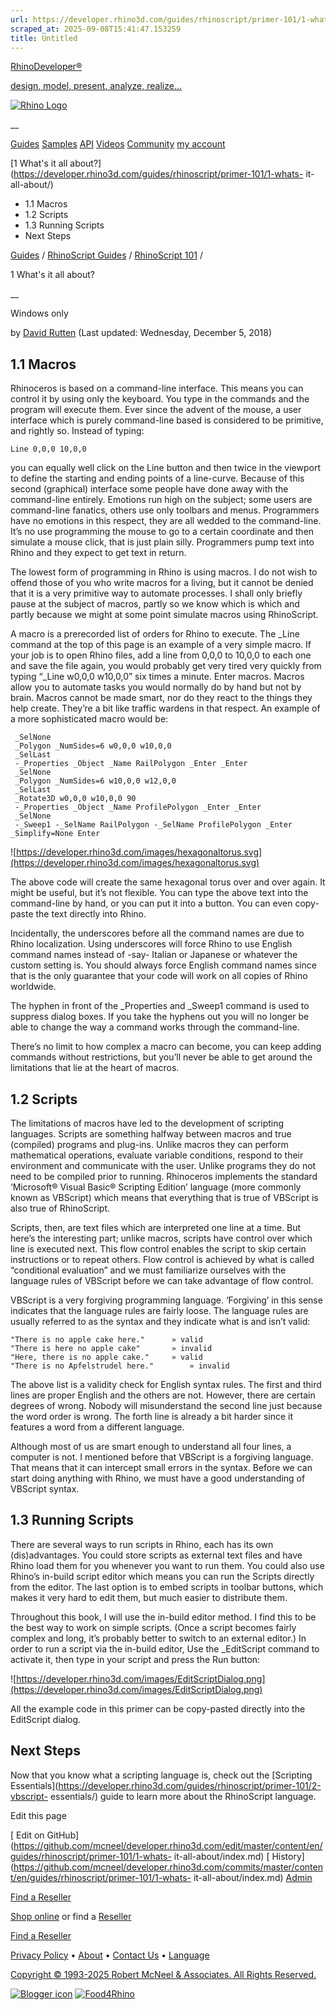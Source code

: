 ```yaml
---
url: https://developer.rhino3d.com/guides/rhinoscript/primer-101/1-whats-it-all-about/
scraped_at: 2025-09-08T15:41:47.153259
title: Untitled
---
```


[RhinoDeveloper®](/)

[design, model, present, analyze, realize...](/)

[![Rhino Logo](https://developer.rhino3d.com/images/rhinodevlogo.png)](/)

__

[Guides](https://developer.rhino3d.com/guides)
[Samples](https://developer.rhino3d.com/samples)
[API](https://developer.rhino3d.com/api)
[Videos](https://developer.rhino3d.com/videos)
[Community](https://discourse.mcneel.com/c/rhino-developer) [my account
](https://www.rhino3d.com/my-account/ "Manage your account, licenses, and
teams")

[1 What's it all
about?](https://developer.rhino3d.com/guides/rhinoscript/primer-101/1-whats-
it-all-about/)

  * 1.1 Macros
  * 1.2 Scripts
  * 1.3 Running Scripts
  * Next Steps

[Guides](https://developer.rhino3d.com/en/guides/) / [RhinoScript
Guides](https://developer.rhino3d.com/en/guides/rhinoscript/) / [RhinoScript
101](https://developer.rhino3d.com/en/guides/rhinoscript/primer-101/) /

1 What's it all about?

__

Windows only

by [David Rutten](https://discourse.mcneel.com/u/davidrutten/) (Last updated:
Wednesday, December 5, 2018)

## 1.1 Macros

Rhinoceros is based on a command-line interface. This means you can control it
by using only the keyboard. You type in the commands and the program will
execute them. Ever since the advent of the mouse, a user interface which is
purely command-line based is considered to be primitive, and rightly so.
Instead of typing:

    
    
    Line 0,0,0 10,0,0
    

you can equally well click on the Line button and then twice in the viewport
to define the starting and ending points of a line-curve. Because of this
second (graphical) interface some people have done away with the command-line
entirely. Emotions run high on the subject; some users are command-line
fanatics, others use only toolbars and menus. Programmers have no emotions in
this respect, they are all wedded to the command-line. It’s no use programming
the mouse to go to a certain coordinate and then simulate a mouse click, that
is just plain silly. Programmers pump text into Rhino and they expect to get
text in return.

The lowest form of programming in Rhino is using macros. I do not wish to
offend those of you who write macros for a living, but it cannot be denied
that it is a very primitive way to automate processes. I shall only briefly
pause at the subject of macros, partly so we know which is which and partly
because we might at some point simulate macros using RhinoScript.

A macro is a prerecorded list of orders for Rhino to execute. The _Line
command at the top of this page is an example of a very simple macro. If your
job is to open Rhino files, add a line from 0,0,0 to 10,0,0 to each one and
save the file again, you would probably get very tired very quickly from
typing “_Line w0,0,0 w10,0,0” six times a minute. Enter macros. Macros allow
you to automate tasks you would normally do by hand but not by brain. Macros
cannot be made smart, nor do they react to the things they help create.
They’re a bit like traffic wardens in that respect. An example of a more
sophisticated macro would be:

    
    
     _SelNone
     _Polygon _NumSides=6 w0,0,0 w10,0,0
     _SelLast
     -_Properties _Object _Name RailPolygon _Enter _Enter
     _SelNone
     _Polygon _NumSides=6 w10,0,0 w12,0,0
     _SelLast
     _Rotate3D w0,0,0 w10,0,0 90
     -_Properties _Object _Name ProfilePolygon _Enter _Enter
     _SelNone
     -_Sweep1 -_SelName RailPolygon -_SelName ProfilePolygon _Enter   _Simplify=None Enter
    

![https://developer.rhino3d.com/images/hexagonaltorus.svg](https://developer.rhino3d.com/images/hexagonaltorus.svg)

The above code will create the same hexagonal torus over and over again. It
might be useful, but it’s not flexible. You can type the above text into the
command-line by hand, or you can put it into a button. You can even copy-paste
the text directly into Rhino.

Incidentally, the underscores before all the command names are due to Rhino
localization. Using underscores will force Rhino to use English command names
instead of -say- Italian or Japanese or whatever the custom setting is. You
should always force English command names since that is the only guarantee
that your code will work on all copies of Rhino worldwide.

The hyphen in front of the _Properties and _Sweep1 command is used to suppress
dialog boxes. If you take the hyphens out you will no longer be able to change
the way a command works through the command-line.

There’s no limit to how complex a macro can become, you can keep adding
commands without restrictions, but you’ll never be able to get around the
limitations that lie at the heart of macros.

## 1.2 Scripts

The limitations of macros have led to the development of scripting languages.
Scripts are something halfway between macros and true (compiled) programs and
plug-ins. Unlike macros they can perform mathematical operations, evaluate
variable conditions, respond to their environment and communicate with the
user. Unlike programs they do not need to be compiled prior to running.
Rhinoceros implements the standard ‘Microsoft® Visual Basic® Scripting
Edition’ language (more commonly known as VBScript) which means that
everything that is true of VBScript is also true of RhinoScript.

Scripts, then, are text files which are interpreted one line at a time. But
here’s the interesting part; unlike macros, scripts have control over which
line is executed next. This flow control enables the script to skip certain
instructions or to repeat others. Flow control is achieved by what is called
“conditional evaluation” and we must familiarize ourselves with the language
rules of VBScript before we can take advantage of flow control.

VBScript is a very forgiving programming language. ‘Forgiving’ in this sense
indicates that the language rules are fairly loose. The language rules are
usually referred to as the syntax and they indicate what is and isn’t valid:

    
    
    "There is no apple cake here."		» valid
    "There is here no apple cake"		» invalid
    "Here, there is no apple cake."		» valid
    "There is no Apfelstrudel here."        » invalid
    

The above list is a validity check for English syntax rules. The first and
third lines are proper English and the others are not. However, there are
certain degrees of wrong. Nobody will misunderstand the second line just
because the word order is wrong. The forth line is already a bit harder since
it features a word from a different language.

Although most of us are smart enough to understand all four lines, a computer
is not. I mentioned before that VBScript is a forgiving language. That means
that it can intercept small errors in the syntax. Before we can start doing
anything with Rhino, we must have a good understanding of VBScript syntax.

## 1.3 Running Scripts

There are several ways to run scripts in Rhino, each has its own
(dis)advantages. You could store scripts as external text files and have Rhino
load them for you whenever you want to run them. You could also use Rhino’s
in-build script editor which means you can run the Scripts directly from the
editor. The last option is to embed scripts in toolbar buttons, which makes it
very hard to edit them, but much easier to distribute them.

Throughout this book, I will use the in-build editor method. I find this to be
the best way to work on simple scripts. (Once a script becomes fairly complex
and long, it’s probably better to switch to an external editor.) In order to
run a script via the in-build editor, Use the _EditScript command to activate
it, then type in your script and press the Run button:

![https://developer.rhino3d.com/images/EditScriptDialog.png](https://developer.rhino3d.com/images/EditScriptDialog.png)

All the example code in this primer can be copy-pasted directly into the
EditScript dialog.

## Next Steps

Now that you know what a scripting language is, check out the [Scripting
Essentials](https://developer.rhino3d.com/guides/rhinoscript/primer-101/2-vbscript-
essentials/) guide to learn more about the RhinoScript language.

Edit this page

[ Edit on
GitHub](https://github.com/mcneel/developer.rhino3d.com/edit/master/content/en/guides/rhinoscript/primer-101/1-whats-
it-all-about/index.md) [
History](https://github.com/mcneel/developer.rhino3d.com/commits/master/content/en/guides/rhinoscript/primer-101/1-whats-
it-all-about/index.md) [ Admin](https://developer.rhino3d.com/admin)

[Find a Reseller](https://www.rhino3d.com/sales)

[Shop online](https://www.rhino3d.com/store) or find a
[Reseller](https://www.rhino3d.com/sales)

[Find a Reseller](https://www.rhino3d.com/sales)

[Privacy Policy](https://www.rhino3d.com/privacy) •
[About](https://www.rhino3d.com/mcneel/about) • [Contact
Us](https://www.rhino3d.com/mcneel/contact) • [
Language](https://www.rhino3d.com/language "Change to a different region or
language")

[Copyright © 1993-2025 Robert McNeel & Associates. All Rights
Reserved.](https://www.rhino3d.com/mcneel/about)

[](https://www.facebook.com/McNeelRhinoceros/)
[](https://twitter.com/bobmcneel) [](https://www.linkedin.com/groups/75313/)
[](https://www.youtube.com/user/RhinoGuide/videos) [](https://vimeo.com/rhino)
[![Blogger
icon](https://developer.rhino3d.com/images/blogger.svg)](http://blog.rhino3d.com/)
[![Food4Rhino](https://developer.rhino3d.com/images/f4r_icon_01.svg)](https://www.food4rhino.com)


